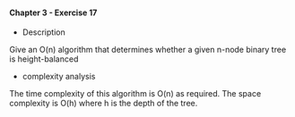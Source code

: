 #### Chapter 3 - Exercise 17
* Description

Give an O(n) algorithm that determines whether a given n-node binary tree
is height-balanced

* complexity analysis

The time complexity of this algorithm is O(n) as required. The space complexity is O(h) where h is the depth of the tree.

